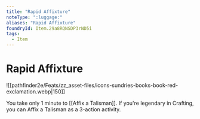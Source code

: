 ```yaml
---
title: "Rapid Affixture"
noteType: ":luggage:"
aliases: "Rapid Affixture"
foundryId: Item.29a8RQNSDP3rND5i
tags:
  - Item
---
```


# Rapid Affixture
![[pathfinder2e/Feats/zz_asset-files/icons-sundries-books-book-red-exclamation.webp|150]]

You take only 1 minute to [[Affix a Talisman]]. If you're legendary in Crafting, you can Affix a Talisman as a 3-action activity.
